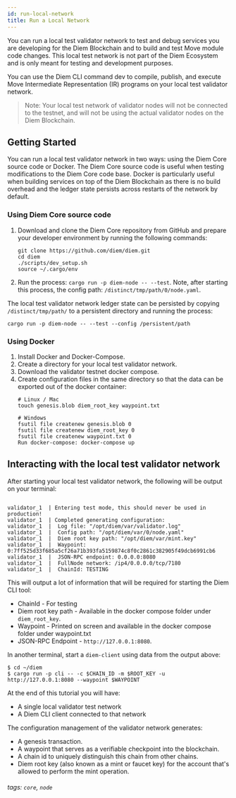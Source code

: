 ```yaml
---
id: run-local-network
title: Run a Local Network
---
```


You can run a local test validator network to test and debug services you are developing for the Diem Blockchain and to build and test Move module code changes. This local test network is not part of the Diem Ecosystem and is only meant for testing and development purposes.

You can use the Diem CLI command dev to compile, publish, and execute Move Intermediate Representation (IR) programs on your local test validator network.

>
>Note: Your local test network of validator nodes will not be connected to the testnet, and will not be using the actual validator nodes on the Diem Blockchain.
>

## Getting Started


You can run a local test validator network in two ways: using the Diem Core source code or Docker. The Diem Core source code is useful when testing modifications to the Diem Core code base. Docker is particularly useful when building services on top of the Diem Blockchain as there is no build overhead and the ledger state persists across restarts of the network by default.


### Using Diem Core source code

1. Download and clone the Diem Core repository from GitHub and prepare your developer environment by running the following commands:

    ```
    git clone https://github.com/diem/diem.git
    cd diem
    ./scripts/dev_setup.sh
    source ~/.cargo/env
    ```
2. Run the process: `cargo run -p diem-node -- --test`. Note, after starting this process, the config path: `/distinct/tmp/path/0/node.yaml`.

The local test validator network ledger state can be persisted by copying ``/distinct/tmp/path/`` to a persistent directory and running the process:

`cargo run -p diem-node -- --test --config /persistent/path
`


### Using Docker

1. Install Docker and Docker-Compose.
2. Create a directory for your local test validator network.
3. Download the validator testnet docker compose.
4. Create configuration files in the same directory so that the data can be exported out of the docker container:
    ```
    # Linux / Mac
    touch genesis.blob diem_root_key waypoint.txt

    # Windows
    fsutil file createnew genesis.blob 0
    fsutil file createnew diem_root_key 0
    fsutil file createnew waypoint.txt 0
    Run docker-compose: docker-compose up
    ```

## Interacting with the local test validator network
After starting your local test validator network, the following will be output on your terminal:

```

validator_1  | Entering test mode, this should never be used in production!
validator_1  | Completed generating configuration:
validator_1  | 	Log file: "/opt/diem/var/validator.log"
validator_1  | 	Config path: "/opt/diem/var/0/node.yaml"
validator_1  | 	Diem root key path: "/opt/diem/var/mint.key"
validator_1  | 	Waypoint: 0:7ff525d33f685a5cf26a71b393fa5159874c8f0c2861c382905f49dcb6991cb6
validator_1  | 	JSON-RPC endpoint: 0.0.0.0:8080
validator_1  | 	FullNode network: /ip4/0.0.0.0/tcp/7180
validator_1  | 	ChainId: TESTING

```
This will output a lot of information that will be required for starting the Diem CLI tool:
* ChainId - For testing
* Diem root key path - Available in the docker compose folder under `diem_root_key`.
* Waypoint - Printed on screen and available in the docker compose folder under waypoint.txt
* JSON-RPC Endpoint - `http://127.0.0.1:8080`.


In another terminal, start a `diem-client` using data from the output above:

```
$ cd ~/diem
$ cargo run -p cli -- -c $CHAIN_ID -m $ROOT_KEY -u http://127.0.0.1:8080 --waypoint $WAYPOINT
```

At the end of this tutorial you will have:
* A single local validator test network
* A Diem CLI client connected to that network

The configuration management of the validator network generates:
* A genesis transaction.
* A waypoint that serves as a verifiable checkpoint into the blockchain.
* A chain id to uniquely distinguish this chain from other chains.
* Diem root key (also known as a mint or faucet key) for the account that's allowed to perform the mint operation.



###### tags: `core`, `node`
